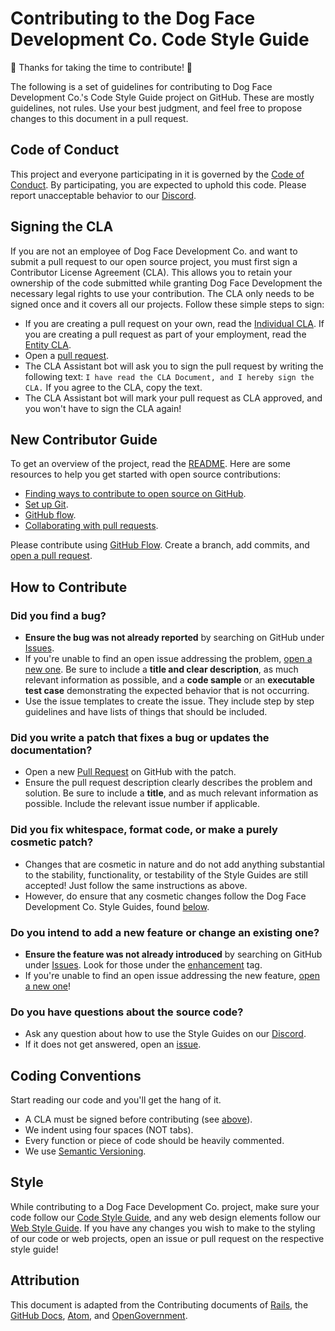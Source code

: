 # Contributing to the Dog Face Development Co. Code Style Guide

🎉 Thanks for taking the time to contribute! 🎉

The following is a set of guidelines for contributing to Dog Face Development Co.'s Code Style Guide project on GitHub. These are mostly guidelines, not rules. Use your best judgment, and feel free to propose changes to this document in a pull request.

## Code of Conduct

This project and everyone participating in it is governed by the [Code of Conduct](CODE_OF_CONDUCT.md). By participating, you are expected to uphold this code. Please report unacceptable behavior to our [Discord](https://discord.gg/73azSgcNYt).

## Signing the CLA

If you are not an employee of Dog Face Development Co. and want to submit a pull request to our open source project, you must first sign a Contributor License Agreement (CLA). This allows you to retain your ownership of the code submitted while granting Dog Face Development the necessary legal rights to use your contribution. The CLA only needs to be signed once and it covers all our projects. Follow these simple steps to sign:

- If you are creating a pull request on your own, read the [Individual CLA](https://github.com/Dog-Face-Development/DFD-Code-Style-Guide/blob/v0.1.0/docs/legal/CLA_INDIVIDUAL.md). If you are creating a pull request as part of your employment, read the [Entity CLA](https://github.com/Dog-Face-Development/DFD-Code-Style-Guide/blob/v0.1.0/docs/legal/CLA_ENTITY.md).
- Open a [pull request](https://github.com/Dog-Face-Development/DFD-Code-Style-Guide/compare).
- The CLA Assistant bot will ask you to sign the pull request by writing the following text: `I have read the CLA Document, and I hereby sign the CLA.` If you agree to the CLA, copy the text.
- The CLA Assistant bot will mark your pull request as CLA approved, and you won't have to sign the CLA again!

## New Contributor Guide

To get an overview of the project, read the [README](README.md). Here are some resources to help you get started with open source contributions:

- [Finding ways to contribute to open source on GitHub](https://docs.github.com/en/get-started/exploring-projects-on-github/finding-ways-to-contribute-to-open-source-on-github).
- [Set up Git](https://docs.github.com/en/get-started/quickstart/set-up-git).
- [GitHub flow](https://docs.github.com/en/get-started/quickstart/github-flow).
- [Collaborating with pull requests](https://docs.github.com/en/github/collaborating-with-pull-requests).

Please contribute using [GitHub Flow](https://guides.github.com/introduction/flow). Create a branch, add commits, and [open a pull request](https://github.com/Dog-Face-Development/DFD-Code-Style-Guide/compare).

## How to Contribute

### Did you find a bug?

- **Ensure the bug was not already reported** by searching on GitHub under [Issues](https://github.com/Dog-Face-Development/DFD-Code-Style-Guide/issues).
- If you're unable to find an open issue addressing the problem, [open a new one](https://github.com/Dog-Face-Development/DFD-Code-Style-Guide/issues/new/choose). Be sure to include a **title and clear description**, as much relevant information as possible, and a **code sample** or an **executable test case** demonstrating the expected behavior that is not occurring.
- Use the issue templates to create the issue. They include step by step guidelines and have lists of things that should be included.

### Did you write a patch that fixes a bug or updates the documentation?

- Open a new [Pull Request](https://github.com/Dog-Face-Development/DFD-Code-Style-Guide/compare) on GitHub with the patch.
- Ensure the pull request description clearly describes the problem and solution. Be sure to include a **title**, and as much relevant information as possible. Include the relevant issue number if applicable.

### Did you fix whitespace, format code, or make a purely cosmetic patch?

- Changes that are cosmetic in nature and do not add anything substantial to the stability, functionality, or testability of the Style Guides are still accepted! Just follow the same instructions as above.
- However, do ensure that any cosmetic changes follow the Dog Face Development Co. Style Guides, found [below](#style).

### Do you intend to add a new feature or change an existing one?

- **Ensure the feature was not already introduced** by searching on GitHub under [Issues](https://github.com/Dog-Face-Development/DFD-Code-Style-Guide/issues). Look for those under the [enhancement](https://github.com/Dog-Face-Development/DFD-Code-Style-Guide/issues?q=is%3Aissue+is%3Aopen+label%3Aenhancement) tag.
- If you're unable to find an open issue addressing the new feature, [open a new one](https://github.com/Dog-Face-Development/DFD-Code-Style-Guide/issues/new/choose)!

### Do you have questions about the source code?

- Ask any question about how to use the Style Guides on our [Discord](https://discord.gg/73azSgcNYt).
- If it does not get answered, open an [issue](https://github.com/Dog-Face-Development/DFD-Code-Style-Guide/issues/new/choose).

## Coding Conventions

Start reading our code and you'll get the hang of it.

- A CLA must be signed before contributing (see [above](#signing-the-cla)).
- We indent using four spaces (NOT tabs).
- Every function or piece of code should be heavily commented.
- We use [Semantic Versioning](https://semver.org/).

## Style

While contributing to a Dog Face Development Co. project, make sure your code follow our [Code Style Guide](https://github.com/Dog-Face-Development/DFD-Code-Style-Guide), and any web design elements follow our [Web Style Guide](https://github.com/Dog-Face-Development/DFD-Web-Style-Guide). If you have any changes you wish to make to the styling of our code or web projects, open an issue or pull request on the respective style guide!

## Attribution

This document is adapted from the Contributing documents of [Rails](https://github.com/rails/rails/blob/main/CONTRIBUTING.md), the [GitHub Docs](https://github.com/github/docs/blob/main/CONTRIBUTING.md), [Atom](https://github.com/atom/atom/blob/master/CONTRIBUTING.md), and [OpenGovernment](https://github.com/opengovernment/opengovernment/blob/master/CONTRIBUTING.md?plain=1).

